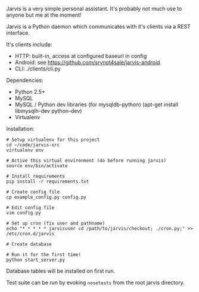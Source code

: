 Jarvis is a very simple personal assistant. It's probably not
much use to anyone but me at the moment!



Jarvis is a Python daemon which communicates with it's clients
via a REST interface.

It's clients include:

- HTTP: built-in, access at configured baseurl in config
- Android: see https://github.com/srynot4sale/jarvis-android
- CLI: ./clients/cli.py


Dependencies:

- Python 2.5+
- MySQL
- MySQL / Python dev libraries (for mysqldb-python) (apt-get install libmysqlh-dev python-dev)
- Virtualenv


Installation:

    # Setup virtualenv for this project
    cd ~/code/jarvis-src
    virtualenv env

    # Active this virtual environment (do before running jarvis)
    source env/bin/activate

    # Install requirements
    pip install -r requirements.txt

    # Create config file
    cp example_config.py config.py

    # Edit config file
    vim config.py

    # Set up cron (fix user and pathname)
    echo "* * * * * jarvisuser cd /path/to/jarvis/checkout; ./cron.py;" >> /etc/cron.d/jarvis

    # Create database

    # Run it for the first time!
    python start_server.py


Database tables will be installed on first run.

Test suite can be run by evoking `nosetests` from the root jarvis directory.
